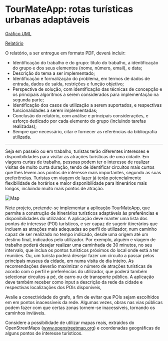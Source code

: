 # TourMateApp: rotas turísticas urbanas adaptáveis
[Gráfico UML](https://drive.google.com/open?id=1ihLMK_uBxhjP6TgMdNwc7WoXynCyTxIS)

[Relatório](https://docs.google.com/document/d/1Ep8xADx7tTjfCKDWgqF5iQM1fDkiLiRRzuxPnfa3NhU/edit?fbclid=IwAR2BpMNGTk59qejCJQWD0TQ5J5XuWEMoSQlBdEFn7-O26Jw7-OuukqtLfqw)

O relatório, a ser entregue em formato PDF, deverá incluir:

- Identificação do trabalho e do grupo: título do trabalho, a identificação do grupo e dos seus elementos (nome, número, email), e data;
- Descrição do tema a ser implementado; 
- Identificação e formalização do problema, em termos de dados de entrada, dados de saída, restrições e função objetivo; 
- Perspectiva de solução, com identificação das técnicas de concepção e os principais algoritmos a serem considerados para implementação na segunda parte;
- Identificação dos casos de utilização a serem suportados, e respectivas funcionalidades a serem implementadas;
- Conclusão do relatório, com análise e principais considerações, e esforço dedicado por cada elemento do grupo (incluindo tarefas realizadas);
- Sempre que necessário, citar e fornecer as referências da bibliografia utilizada.

---

Seja em passeio ou em trabalho, turistas terão diferentes interesses e disponibilidades para visitar as atrações turísticas de uma cidade. Em viagens curtas de trabalho, pessoas podem ter o interesse de realizar visitas de muito curta duração, tendo de identificar circuitos mais curtos que lhes levem aos pontos de interesse mais importantes, segundo as suas preferências. Turistas em viagem de lazer já terão potencialmente flexibilidade de horários e maior disponibilidade para itinerários mais longos, incluindo muito mais pontos de atração.

![Map](https://lh6.googleusercontent.com/UeohVp4z2GoahivuGTglVe8Yki2LuXQtipszeGzLEKz45a-LWVBmc211D4dSd4mmzzHCOlGOenttn-VVBR6zZFnhxQ7yFmNEGmPwqDeNUeEnY26Z9xgvowlFWHAfyJhOET-JfyMk "Map")

Nete projeto, pretende-se implementar a aplicação TourMateApp, que permite a construção de itinerários turísticos adaptáveis às preferências e disponibilidades do utilizador. A aplicação deve manter uma lista dos pontos de interesse (POI) turísticos, e ser capaz de sugerir itinerários que incluem as atrações mais adequadas ao perfil do utilizador, num caminho capaz de ser realizado no tempo indicado, desde uma origem até um destino final, indicados pelo utilizador. Por exemplo, alguém e viagem de trabalho poderá desejar realizar uma caminhada de 30 minutos, no seu intervalo, que inclua os pontos turísticos próximos do local onde está a ter reuniões. Ou, um turista poderá desejar fazer um circuito a passar pelos principais museus da cidade, em numa visita de dia inteiro. As recomendações deverão maximizar o número de atrações turísticas de acordo com o perfil e preferências do utilizador, que poderá também selecionar circuitos a pé, de carro ou de transporte público. A aplicação deve também receber como input a descrição da rede da cidade e respectivas localizações dos POIs disponíveis,

Avalie a conectividade do grafo, a fim de evitar que POIs sejam escolhidos em em pontos inacessíveis da rede. Algumas vezes, obras nas vias públicas podem fazer com que certas zonas tornem-se inacessíveis, tornando os caminhos inviáveis.

Considere a possibilidade de utilizar mapas reais, extraídos do OpenStreetMaps (www.openstreetmap.org) e coordenadas geográficas de alguns pontos de interesse turísticos.
